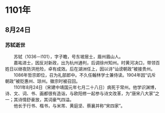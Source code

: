 # 1101年
## 8月24日
### 苏轼逝世
　　苏轼（1036－l101），字子瞻，号东坡居士，眉州眉山人。<br>　　嘉祐进士，因反对新政，出为杭州通判，后调徐州知州。时黄河决口，带领百姓日以继夜防洪抢险，卓有成效。后在湖洲任上，因以诗“讪谤朝政”被接贵州。<br>　　1086年哲宗即位，召为礼部郎中。不久任翰林学士兼侍读。1904年因“讥斥朝政”被贬惠州、琼州。徽宗时被召回。<br>　　1101年8月24日（宋建中靖国元年七月二十八日）病死于常州。他学识渊博，诗、文、词、书、画都很有造诣，与欧阳修一起参与诗文改革，为“唐宋八大家”之一；其诗情舒豪放，其词豪气四溢。<br>　　他长于行书、楷书，与米芾、黄庭坚、蔡襄并称“宋四家”。
<comment/>